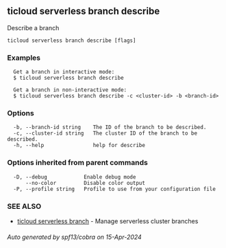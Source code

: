 ## ticloud serverless branch describe

Describe a branch

```
ticloud serverless branch describe [flags]
```

### Examples

```
  Get a branch in interactive mode:
  $ ticloud serverless branch describe

  Get a branch in non-interactive mode:
  $ ticloud serverless branch describe -c <cluster-id> -b <branch-id>
```

### Options

```
  -b, --branch-id string    The ID of the branch to be described.
  -c, --cluster-id string   The cluster ID of the branch to be described.
  -h, --help                help for describe
```

### Options inherited from parent commands

```
  -D, --debug            Enable debug mode
      --no-color         Disable color output
  -P, --profile string   Profile to use from your configuration file
```

### SEE ALSO

* [ticloud serverless branch](ticloud_serverless_branch.md)	 - Manage serverless cluster branches

###### Auto generated by spf13/cobra on 15-Apr-2024
